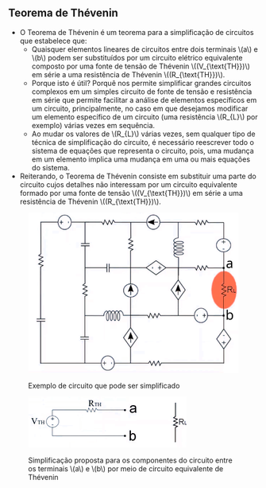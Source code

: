 ## Teorema de Thévenin

<div class="grid-66-33">

<div class="grid-element small">

- O Teorema de Thévenin é um teorema para a simplificação de circuitos que estabelece que:
    - Quaisquer elementos lineares de circuitos entre dois terminais \\(a\\) e \\(b\\) podem ser substituídos por um circuito elétrico equivalente composto por uma fonte de tensão de Thévenin \\((V_{\text{TH}})\\) em série a uma resistência de Thévenin \\((R_{\text{TH}})\\).
    - Porque isto é útil? Porquê nos permite simplificar grandes circuitos complexos em um simples circuito de fonte de tensão e resistência em série que permite facilitar a análise de elementos específicos em um circuito, principalmente, no caso em que desejamos modificar um elemento específico de um circuito (uma resistência \\(R_{L}\\) por exemplo) várias vezes em sequência.
    - Ao mudar os valores de \\(R_{L}\\) várias vezes, sem qualquer tipo de técnica de simplificação do circuito, é necessário reescrever todo o sistema de equações que representa o circuito, pois, uma mudança em um elemento implica uma mudança em uma ou mais equações do sistema.
- Reiterando, o Teorema de Thévenin consiste em substituir uma parte do circuito cujos detalhes não interessam por um circuito equivalente formado por uma fonte de tensão \\((V_{\text{TH}})\\) em série a uma resistência de Thévenin \\((R_{\text{TH}})\\).

</div>

<div class="grid-element small">

<figure>

<!-- _class: transparent -->
![](img/equivalencia-1.png)

<figcaption>Exemplo de circuito que pode ser simplificado</figcaption>
</figure>

<figure>

<!-- _class: transparent -->
![](img/equivalencia-2.png)

<figcaption>

Simplificação proposta para os componentes do circuito entre os terminais \\(a\\) e \\(b\\) por meio de circuito equivalente de Thévenin

</figcaption>
</figure>


</div>

</div>
